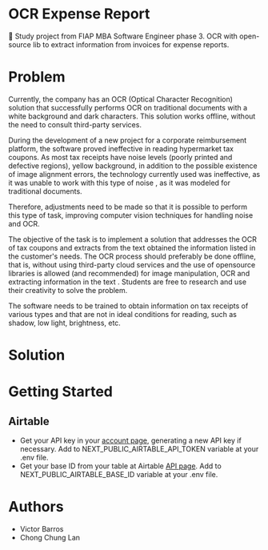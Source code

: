 # OCR Expense Report

🔬 Study project from FIAP MBA Software Engineer phase 3. OCR with open-source lib to extract information from invoices for expense reports.

# Problem

Currently, the company has an OCR (Optical Character Recognition) solution that successfully performs OCR on traditional documents with a white background and dark characters. This solution works offline, without the need to consult third-party services.

During the development of a new project for a corporate reimbursement platform, the software proved ineffective in reading hypermarket tax coupons. As most tax receipts have noise levels (poorly printed and defective regions), yellow background, in addition to the possible existence of image alignment errors, the technology currently used was ineffective, as it was unable to work with this type of noise , as it was modeled for traditional documents.

Therefore, adjustments need to be made so that it is possible to perform this type of task, improving computer vision techniques for handling noise and OCR.

The objective of the task is to implement a solution that addresses the OCR of tax coupons and extracts from the text obtained the information listed in the customer's needs. The OCR process should preferably be done offline, that is, without using third-party cloud services and the use of opensource libraries is allowed (and recommended) for image manipulation, OCR and extracting information in the text . Students are free to research and use their creativity to solve the problem.

The software needs to be trained to obtain information on tax receipts of various types and that are not in ideal conditions for reading, such as shadow, low light, brightness, etc.

# Solution


# Getting Started

## Airtable

* Get your API key in your [account page](https://airtable.com/account), generating a new API key if necessary. Add to NEXT_PUBLIC_AIRTABLE_API_TOKEN variable at your .env file.
* Get your base ID from your table at Airtable [API page](https://airtable.com/api). Add to NEXT_PUBLIC_AIRTABLE_BASE_ID variable at your .env file.


# Authors

- Victor Barros
- Chong Chung Lan
